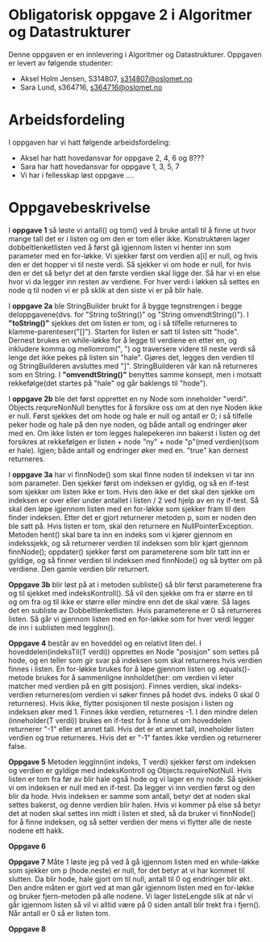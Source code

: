 # Obligatorisk oppgave 2 i Algoritmer og Datastrukturer

Denne oppgaven er en innlevering i Algoritmer og Datastrukturer. 
Oppgaven er levert av følgende studenter:
* Aksel Holm Jensen, S314807, s314807@oslomet.no
* Sara Lund, s364716, s364716@oslomet.no

# Arbeidsfordeling

I oppgaven har vi hatt følgende arbeidsfordeling:
* Aksel har hatt hovedansvar for oppgave 2, 4, 6 og 8???
* Sara har hatt hovedansvar for oppgave 1, 3, 5, 7 
* Vi har i fellesskap løst oppgave .... 

# Oppgavebeskrivelse

I **oppgave 1** så løste vi antall() og tom() ved å bruke antall til å finne ut hvor mange tall det er i listen og om den er tom eller ikke.
Konstruktøren lager dobbeltlenketlisten ved å først gå igjennom listen vi henter inn som parameter med en for-løkke. Vi sjekker først om 
verdien a[i] er null, og hvis den er det hopper vi til neste verdi. Så sjekker  vi om hode er null, for hvis den er det så betyr det at den første verdien
skal ligge der. Så har vi en else hvor vi da legger inn resten av verdiene. For hver verdi i løkken så settes en node q til noden vi er på sklik at
den siste vi er på blir hale.

I **oppgave 2a** ble StringBuilder brukt for å bygge tegnstrengen i begge deloppgavene(dvs. for "String toString()" og "String omvendtString()").
I **"toString()"** sjekkes det om listen er tom, og i så tilfelle returneres to klamme-parenteser("[]"). Starten for listen er satt til listen sitt "hode". 
Dernest brukes en while-løkke for å legge til verdiene en etter en, og inkludere komma og mellomrom(", ") og traversere videre til neste verdi 
så lenge det ikke pekes på listen sin "hale". Gjøres det, legges den verdien til og StringBuilderen avsluttes med "]". 
StringBuilderen vår kan nå returneres som en String. 
I **"omvendtString()"** benyttes samme konsept, men i motsatt rekkefølge(det startes på "hale" og går baklengs til "hode"). 
 
I **oppgave 2b** ble det først opprettet en ny Node som inneholder "verdi". Objects.requreNonNull benyttes for å forsikre oss om at den nye Noden ikke er null. Først sjekkes det
om hode og hale er null og antall er 0; i så tilfelle peker hode og hale på den nye noden, og både antall og endringer øker med en. Om ikke listen er tom
legges halepekeren inn bakerst i listen og det forsikres at rekkefølgen er listen + node "ny" + node "p"(med verdien)(som er hale). 
Igjen; både antall og endringer øker med en. "true" kan dernest returneres. 

I **oppgave 3a** har vi finnNode() som skal finne noden til indeksen vi tar inn som parameter. Den sjekker først om indeksen er gyldig, og så en if-test
som sjekker om listen ikke er tom. Hvis den ikke er det skal den sjekke om indeksen er over eller under antallet i listen / 2 ved hjelp av en ny if-test.
Så skal den løpe igjennom listen med en for-løkke som sjekker fram til den finder indeksen. Etter det er gjort returnerer metoden p, som er noden den ble satt på.
Hvis listen er tom, skal den returnere en NullPointerException.
Metoden hent() skal bare ta inn en indeks som vi kjører gjennom en indekssjekk, og så returnerer verdien til indeksen som blir kjørt gjennom finnNode();
oppdater() sjekker først om parameterene som blir tatt inn er gyldige, og så finner verdien til indeksen med finnNode() og så bytter om på verdiene.
Den gamle verdien blir returnert.

**Oppgave 3b** blir løst på at i metoden subliste() så blir først parameterene fra og til sjekket med indeksKontroll(). Så vil den sjekke om fra er større en til
og om fra og til ikke er større eller mindre enn det de skal være. Så lages det en subliste av Dobbeltlenketlisten. Hvis parameterene er 0 så returneres listen.
Så går vi gjennom listen med en for-løkke som for hver verdi legger de inn i sublisten med leggInn().

**Oppgave 4** består av en hoveddel og en relativt liten del. I hoveddelen(indeksTil(T verdi)) opprettes en Node "posisjon" som settes på hode, og en teller som gir svar på indeksen som skal returneres hvis verdien finnes i listen. 
En for-løkke brukes for å løpe gjennom listen og .equals()-metode brukes for å sammenligne innholdet(her: om verdien vi leter matcher med verdien på en gitt posisjon). 
Finnes verdien, skal indeks-verdien returneres(om verdien vi søker finnes på hodet dvs. indeks 0 skal 0 returneres). Hvis ikke, flytter posisjonen til neste posisjon i listen og indeksen øker med 1.
Finnes ikke verdien, returneres -1. I den mindre delen (inneholder(T verdi)) brukes en if-test for å finne ut om hoveddelen returnerer "-1" eller et annet tall. Hvis det er et annet tall, inneholder listen verdien og true returneres. 
Hvis det er "-1" fantes ikke verdien og returnerer false. 

**Oppgave 5** Metoden leggInn(int indeks, T verdi) sjekker først om indeksen og verdien er gyldige med indeksKontroll og Objects.requireNotNull.
Hvis listen er tom fra før av blir hale også hode og vi lager en ny node. Så sjekker vi om indeksen er null med en if-test. Da legger vi inn verdien først og den blir da hode.
Hvis indeksen er samme som antall, betyr det at noden skal settes bakerst, og denne verdien blir halen. Hvis vi kommer på else så betyr det at
noden skal settes inn midt i listen et sted, så da bruker vi finnNode() for å finne indeksen, og så setter verdien der mens vi flytter alle de neste nodene ett hakk.

**Oppgave 6**

**Oppgave 7** Måte 1 løste jeg på ved å gå igjennom listen med en while-løkke som sjekker om p (hode.neste) er null, for det betyr at vi har kommet til slutten.
Da blir hode, hale gjort om til null, antall til 0 og endringer blir økt.
Den andre måten er gjort ved at man går igjennom listen med en for-løkke og bruker fjern-metoden på alle nodene. Vi lager listeLengde slik at når vi går igjennom listen 
så vil vi alltid være på 0 siden antall blir trekt fra i fjern(). Når antall er 0 så er listen tom.

**Oppgave 8**
